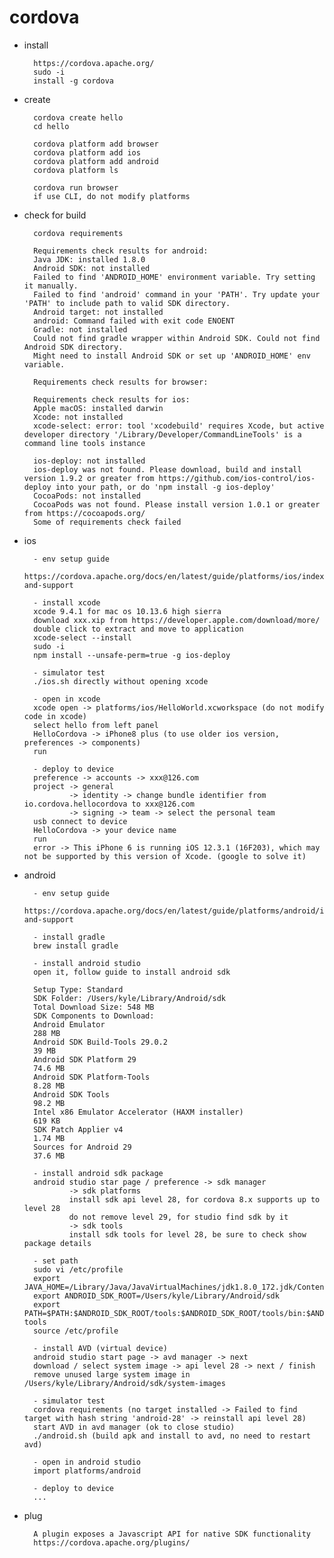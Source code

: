 # cordova

- install

        https://cordova.apache.org/
        sudo -i
        install -g cordova


- create

        cordova create hello
        cd hello

        cordova platform add browser
        cordova platform add ios
        cordova platform add android
        cordova platform ls

        cordova run browser
        if use CLI, do not modify platforms

- check for build

        cordova requirements

        Requirements check results for android:
        Java JDK: installed 1.8.0
        Android SDK: not installed
        Failed to find 'ANDROID_HOME' environment variable. Try setting it manually.
        Failed to find 'android' command in your 'PATH'. Try update your 'PATH' to include path to valid SDK directory.
        Android target: not installed
        android: Command failed with exit code ENOENT
        Gradle: not installed
        Could not find gradle wrapper within Android SDK. Could not find Android SDK directory.
        Might need to install Android SDK or set up 'ANDROID_HOME' env variable.

        Requirements check results for browser:

        Requirements check results for ios:
        Apple macOS: installed darwin
        Xcode: not installed
        xcode-select: error: tool 'xcodebuild' requires Xcode, but active developer directory '/Library/Developer/CommandLineTools' is a command line tools instance

        ios-deploy: not installed
        ios-deploy was not found. Please download, build and install version 1.9.2 or greater from https://github.com/ios-control/ios-deploy into your path, or do 'npm install -g ios-deploy'
        CocoaPods: not installed
        CocoaPods was not found. Please install version 1.0.1 or greater from https://cocoapods.org/
        Some of requirements check failed

- ios

        - env setup guide
        https://cordova.apache.org/docs/en/latest/guide/platforms/ios/index.html#requirements-and-support

        - install xcode
        xcode 9.4.1 for mac os 10.13.6 high sierra
        download xxx.xip from https://developer.apple.com/download/more/
        double click to extract and move to application
        xcode-select --install
        sudo -i
        npm install --unsafe-perm=true -g ios-deploy

        - simulator test
        ./ios.sh directly without opening xcode

        - open in xcode
        xcode open -> platforms/ios/HelloWorld.xcworkspace (do not modify code in xcode)
        select hello from left panel
        HelloCordova -> iPhone8 plus (to use older ios version, preferences -> components)
        run

        - deploy to device
        preference -> accounts -> xxx@126.com
        project -> general
                -> identity -> change bundle identifier from io.cordova.hellocordova to xxx@126.com
                -> signing -> team -> select the personal team
        usb connect to device
        HelloCordova -> your device name
        run
        error -> This iPhone 6 is running iOS 12.3.1 (16F203), which may not be supported by this version of Xcode. (google to solve it)

- android

        - env setup guide
        https://cordova.apache.org/docs/en/latest/guide/platforms/android/index.html#requirements-and-support

        - install gradle
        brew install gradle

        - install android studio
        open it, follow guide to install android sdk

        Setup Type: Standard
        SDK Folder: /Users/kyle/Library/Android/sdk
        Total Download Size: 548 MB
        SDK Components to Download:
        Android Emulator
        288 MB
        Android SDK Build-Tools 29.0.2
        39 MB
        Android SDK Platform 29
        74.6 MB
        Android SDK Platform-Tools
        8.28 MB
        Android SDK Tools
        98.2 MB
        Intel x86 Emulator Accelerator (HAXM installer)
        619 KB
        SDK Patch Applier v4
        1.74 MB
        Sources for Android 29
        37.6 MB

        - install android sdk package
        android studio star page / preference -> sdk manager
                -> sdk platforms
                install sdk api level 28, for cordova 8.x supports up to level 28
                do not remove level 29, for studio find sdk by it
                -> sdk tools
                install sdk tools for level 28, be sure to check show package details

        - set path
        sudo vi /etc/profile
        export JAVA_HOME=/Library/Java/JavaVirtualMachines/jdk1.8.0_172.jdk/Contents/Home
        export ANDROID_SDK_ROOT=/Users/kyle/Library/Android/sdk
        export PATH=$PATH:$ANDROID_SDK_ROOT/tools:$ANDROID_SDK_ROOT/tools/bin:$ANDROID_SDK_ROOT/platform-tools
        source /etc/profile

        - install AVD (virtual device)
        android studio start page -> avd manager -> next
        download / select system image -> api level 28 -> next / finish
        remove unused large system image in /Users/kyle/Library/Android/sdk/system-images

        - simulator test
        cordova requirements (no target installed -> Failed to find target with hash string 'android-28' -> reinstall api level 28)
        start AVD in avd manager (ok to close studio)
        ./android.sh (build apk and install to avd, no need to restart avd)

        - open in android studio
        import platforms/android

        - deploy to device
        ...

- plug

        A plugin exposes a Javascript API for native SDK functionality
        https://cordova.apache.org/plugins/

